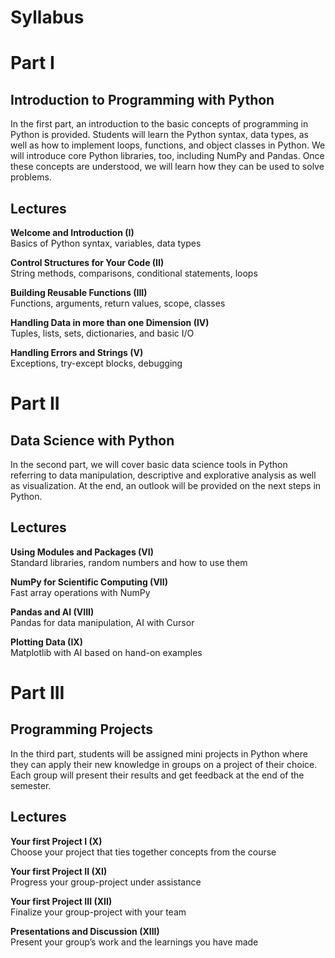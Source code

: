 # Syllabus


# Part I

## Introduction to Programming with Python

In the first part, an introduction to the basic concepts of programming
in Python is provided. Students will learn the Python syntax, data
types, as well as how to implement loops, functions, and object classes
in Python. We will introduce core Python libraries, too, including NumPy
and Pandas. Once these concepts are understood, we will learn how they
can be used to solve problems.

## Lectures

**Welcome and Introduction (I)**  
Basics of Python syntax, variables, data types

**Control Structures for Your Code (II)**  
String methods, comparisons, conditional statements, loops

**Building Reusable Functions (III)**  
Functions, arguments, return values, scope, classes

**Handling Data in more than one Dimension (IV)**  
Tuples, lists, sets, dictionaries, and basic I/O

**Handling Errors and Strings (V)**  
Exceptions, try-except blocks, debugging

# Part II

## Data Science with Python

In the second part, we will cover basic data science tools in Python
referring to data manipulation, descriptive and explorative analysis as
well as visualization. At the end, an outlook will be provided on the
next steps in Python.

## Lectures

**Using Modules and Packages (VI)**  
Standard libraries, random numbers and how to use them

**NumPy for Scientific Computing (VII)**  
Fast array operations with NumPy

**Pandas and AI (VIII)**  
Pandas for data manipulation, AI with Cursor

**Plotting Data (IX)**  
Matplotlib with AI based on hand-on examples

# Part III

## Programming Projects

In the third part, students will be assigned mini projects in Python
where they can apply their new knowledge in groups on a project of their
choice. Each group will present their results and get feedback at the
end of the semester.

## Lectures

**Your first Project I (X)**  
Choose your project that ties together concepts from the course

**Your first Project II (XI)**  
Progress your group-project under assistance

**Your first Project III (XII)**  
Finalize your group-project with your team

**Presentations and Discussion (XIII)**  
Present your group’s work and the learnings you have made
